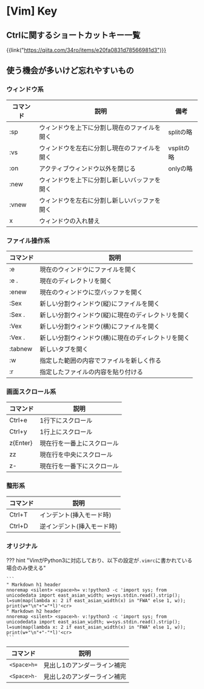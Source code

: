 # [Vim] Key


Ctrlに関するショートカットキー一覧
----------------------------------

{{link("https://qiita.com/34ro/items/e20fa0831d78566981d3")}}


使う機会が多いけど忘れやすいもの
--------------------------------

### ウィンドウ系

| コマンド |                     説明                     |    備考    |
| -------- | -------------------------------------------- | ---------- |
| :sp      | ウィンドウを上下に分割し現在のファイルを開く | splitの略  |
| :vs      | ウィンドウを左右に分割し現在のファイルを開く | vsplitの略 |
| :on      | アクティブウィンドウ以外を閉じる             | onlyの略   |
| :new     | ウィンドウを上下に分割し新しいバッファを開く |            |
| :vnew    | ウィンドウを左右に分割し新しいバッファを開く |            |
| <C-w>x   | ウィンドウの入れ替え                         |            |


### ファイル操作系

| コマンド |                        説明                        |
| -------- | -------------------------------------------------- |
| :e       | 現在のウィンドウにファイルを開く                   |
| :e .     | 現在のディレクトリを開く                           |
| :enew    | 現在のウィンドウに空バッファを開く                 |
| :Sex     | 新しい分割ウィンドウ(縦)にファイルを開く           |
| :Sex .   | 新しい分割ウィンドウ(縦)に現在のディレクトリを開く |
| :Vex     | 新しい分割ウィンドウ(横)にファイルを開く           |
| :Vex .   | 新しい分割ウィンドウ(横)に現在のディレクトリを開く |
| :tabnew  | 新しいタブを開く                                   |
| :w       | 指定した範囲の内容でファイルを新しく作る           |
| :r       | 指定したファイルの内容を貼り付ける                 |


### 画面スクロール系

| コマンド |            説明            |
| -------- | -------------------------- |
| Ctrl+e   | 1行下にスクロール          |
| Ctrl+y   | 1行上にスクロール          |
| z{Enter} | 現在行を一番上にスクロール |
| zz       | 現在行を中央にスクロール   |
| z-       | 現在行を一番下にスクロール |


### 整形系

| コマンド |            説明            |
| -------- | -------------------------- |
| Ctrl+T   | インデント(挿入モード時)   |
| Ctrl+D   | 逆インデント(挿入モード時) |


### オリジナル

??? hint "VimがPython3に対応しており、以下の設定が`.vimrc`に書かれている場合のみ使える"

    ```
    " Markdown h1 header
    nnoremap <silent> <space>h= v:!python3 -c 'import sys; from unicodedata import east_asian_width; w=sys.stdin.read().strip(); l=sum(map(lambda x: 2 if east_asian_width(x) in "FWA" else 1, w)); print(w+"\n"+"="*l)'<cr>
    " Markdown h2 header
    nnoremap <silent> <space>h- v:!python3 -c 'import sys; from unicodedata import east_asian_width; w=sys.stdin.read().strip(); l=sum(map(lambda x: 2 if east_asian_width(x) in "FWA" else 1, w)); print(w+"\n"+"-"*l)'<cr>
    ```

|  コマンド   |            説明             |
| ----------- | --------------------------- |
| `<Space>h=` | 見出し1のアンダーライン補完 |
| `<Space>h-` | 見出し2のアンダーライン補完 |
